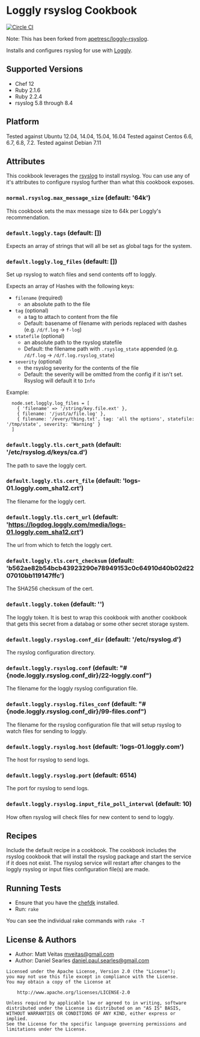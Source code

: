 Loggly rsyslog Cookbook
================

[![Circle CI](https://circleci.com/gh/spartansystems/spartan_loggly_rsyslog-cookbook/tree/master.svg?style=svg)](https://circleci.com/gh/spartansystems/spartan_loggly_rsyslog-cookbook/tree/master)

Note: This has been forked from [apetresc/loggly-rsyslog](https://github.com/apetresc/loggly-rsyslog).

Installs and configures rsyslog for use with [Loggly](http://loggly.com).

Supported Versions
------------
- Chef 12
- Ruby 2.1.6
- Ruby 2.2.4
- rsyslog 5.8 through 8.4

Platform
--------
Tested against Ubuntu 12.04, 14.04, 15.04, 16.04
Tested against Centos 6.6, 6.7, 6.8, 7.2.
Tested against Debian 7.11

Attributes
----------
This cookbook leverages the
[rsyslog](https://github.com/chef-cookbooks/rsyslog) to install rsyslog. You
can use any of it's attributes to configure rsyslog further than what this
cookbook exposes.

### `normal.rsyslog.max_message_size` (default: '64k')

This cookbook sets the max message size to 64k per Loggly's recommendation.

### `default.loggly.tags` (default: [])

Expects an array of strings that will all be set as global tags for the system.

### `default.loggly.log_files` (default: [])

Set up rsyslog to watch files and send contents off to loggly.

Expects an array of Hashes with the following keys:

* `filename`  (required)
  - an absolute path to the file
* `tag`       (optional)
  - a tag to attach to content from the file
  - Default: basename of filename with periods replaced with dashes (e.g. `/d/f.log` -> `f-log`)
* `statefile` (optional)
  - an absolute path to the rsyslog statefile
  - Default: the filename path with `.rsyslog_state` appended (e.g. `/d/f.log` -> `/d/f.log.rsyslog_state`)
* `severity`  (optional)
  - the rsyslog severity for the contents of the file
  - Default: the severity will be omitted from the config if it isn't set. Rsyslog will default it to `Info`

Example:

```
  node.set.loggly.log_files = [
    { 'filename' => '/string/key.file.ext' },
    { filename: '/just/a/file.log' },
    { filename: '/every/thing.txt', tag: 'all the options', statefile: '/tmp/state', severity: 'Warning' }
  ]
```

### `default.loggly.tls.cert_path` (default: '/etc/rsyslog.d/keys/ca.d')

The path to save the loggly cert.

### `default.loggly.tls.cert_file` (default: 'logs-01.loggly.com_sha12.crt')

The filename for the loggly cert.

### `default.loggly.tls.cert_url` (default: 'https://logdog.loggly.com/media/logs-01.loggly.com_sha12.crt')

The url from which to fetch the loggly cert.

### `default.loggly.tls.cert_checksum` (default: 'b562ae82b54bcb43923290e78949153c0c64910d40b02d2207010bb119147ffc')

The SHA256 checksum of the cert.

### `default.loggly.token` (default: '')

The loggly token. It is best to wrap this cookbook with another cookbook that
gets this secret from a databag or some other secret storage system.

### `default.loggly.rsyslog.conf_dir` (default: '/etc/rsyslog.d')

The rsyslog configuration directory.

### `default.loggly.rsyslog.conf` (default: "#{node.loggly.rsyslog.conf_dir}/22-loggly.conf")

The filename for the loggly rsyslog configuration file.

### `default.loggly.rsyslog.files_conf` (default: "#{node.loggly.rsyslog.conf_dir}/99-files.conf")

The filename for the rsyslog configuration file that will setup rsyslog to watch files for sending to loggly.

### `default.loggly.rsyslog.host` (default: 'logs-01.loggly.com')

The host for rsyslog to send logs.

### `default.loggly.rsyslog.port` (default: 6514)

The port for rsyslog to send logs.

### `default.loggly.rsyslog.input_file_poll_interval` (default: 10)

How often rsyslog will check files for new content to send to loggly.

Recipes
-------
Include the default recipe in a cookbook. The cookbook includes the rsyslog
cookbook that will install the rsyslog package and start the service if it does
not exist. The rsyslog service will restart after changes to the loggly rsyslog
or input files configuration file(s) are made.

Running Tests
----------------------------

* Ensure that you have the [chefdk](https://downloads.chef.io/chef-dk/) installed.
* Run: `rake`

You can see the individual rake commands with `rake -T`

License & Authors
-----------------
- Author: Matt Veitas <mveitas@gmail.com>
- Author: Daniel Searles <daniel.paul.searles@gmail.com>

```
Licensed under the Apache License, Version 2.0 (the "License");
you may not use this file except in compliance with the License.
You may obtain a copy of the License at

    http://www.apache.org/licenses/LICENSE-2.0

Unless required by applicable law or agreed to in writing, software
distributed under the License is distributed on an "AS IS" BASIS,
WITHOUT WARRANTIES OR CONDITIONS OF ANY KIND, either express or implied.
See the License for the specific language governing permissions and
limitations under the License.
```
